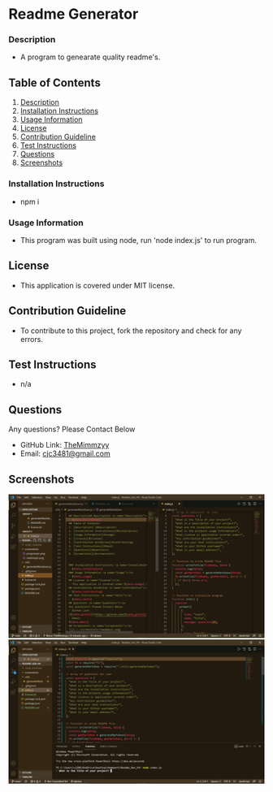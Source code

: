 # Readme Generator
  
  ### Description <a name="description"></a>
  - A program to genearate quality readme's.
  ## Table of Contents
  1. [Description](#description)
  2. [Installation Instructions](#Installation)
  3. [Usage Information](#usage)
  4. [License](#license)
  5. [Contribution Guideline](#contributing)
  6. [Test Instructions](#test)
  7. [Questions](#questions)
  8. [Screenshots](#screenshots)
 
 
  ### Installation Instructions <a name="installation"></a>
  - npm i
  ### Usage Information <a name="Usage"></a>
  - This program was built using node, run 'node index.js' to run program.
  ## License <a name="license"></a>
  - This application is covered under MIT license. 
  ## Contribution Guideline <a name="contribution"></a>
  - To contribute to this project, fork the repository and check for any errors.
  ## Test Instructions <a name="tests"></a>
  - n/a
  ## Questions <a name="questions"></a>
  Any questions? Please Contact Below
  - GitHub Link: 
  [TheMimmzyy](https://github.com/TheMimmzyy) 
  - Email: 
  cjc3481@gmail.com
  ## Screenshots <a name="screenshots"></a>
  ![](././screenshots/markdownpic.png)
  ![](././screenshots/programpic.png)